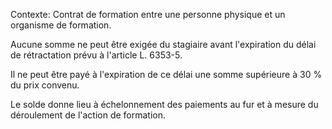 Contexte: Contrat de formation entre une personne physique et un organisme de formation.

Aucune somme ne peut être exigée du stagiaire avant l'expiration du délai de rétractation prévu à l'article L. 6353-5.

Il ne peut être payé à l'expiration de ce délai une somme supérieure à 30 % du prix convenu.

Le solde donne lieu à échelonnement des paiements au fur et à mesure du déroulement de l'action de formation.